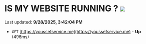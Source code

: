 # IS MY WEBSITE RUNNING ? [![](https://img.shields.io/static/v1?label=Sponsor&message=%E2%9D%A4&logo=GitHub&color=%23fe8e86)](https://github.com/sponsors/Youssef-Lehmam)

Last updated: **9/28/2025, 3:42:04 PM**

- `GET` [https://youssefservice.me](https://youssefservice.me) - **Up** (496ms)

